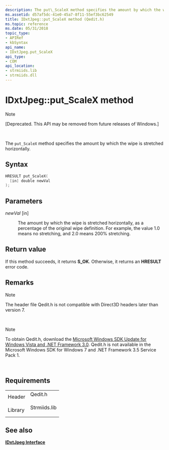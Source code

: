 ```yaml
---
description: The put\_ScaleX method specifies the amount by which the wipe is stretched horizontally.
ms.assetid: d57af5dc-41e0-45a7-8f11-55ef3bc62549
title: IDxtJpeg::put_ScaleX method (Qedit.h)
ms.topic: reference
ms.date: 05/31/2018
topic_type: 
- APIRef
- kbSyntax
api_name: 
- IDxtJpeg.put_ScaleX
api_type: 
- COM
api_location: 
- strmiids.lib
- strmiids.dll
---
```


# IDxtJpeg::put\_ScaleX method

> [!Note]  
> \[Deprecated. This API may be removed from future releases of Windows.\]

 

The `put_ScaleX` method specifies the amount by which the wipe is stretched horizontally.

## Syntax


```C++
HRESULT put_ScaleX(
  [in] double newVal
);
```



## Parameters

<dl> <dt>

*newVal* \[in\]
</dt> <dd>

The amount by which the wipe is stretched horizontally, as a percentage of the original wipe definition. For example, the value 1.0 means no stretching, and 2.0 means 200% stretching.

</dd> </dl>

## Return value

If this method succeeds, it returns **S\_OK**. Otherwise, it returns an **HRESULT** error code.

## Remarks

> [!Note]  
> The header file Qedit.h is not compatible with Direct3D headers later than version 7.

 

> [!Note]  
> To obtain Qedit.h, download the [Microsoft Windows SDK Update for Windows Vista and .NET Framework 3.0](https://msdn.microsoft.com/windowsvista/bb980924.aspx). Qedit.h is not available in the Microsoft Windows SDK for Windows 7 and .NET Framework 3.5 Service Pack 1.

 

## Requirements



|                    |                                                                                         |
|--------------------|-----------------------------------------------------------------------------------------|
| Header<br/>  | <dl> <dt>Qedit.h</dt> </dl>      |
| Library<br/> | <dl> <dt>Strmiids.lib</dt> </dl> |



## See also

<dl> <dt>

[**IDxtJpeg Interface**](idxtjpeg.md)
</dt> </dl>

 

 




